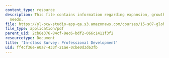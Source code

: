 ```yaml
---
content_type: resource
description: This file contains information regarding expansion, growth, and unmet
  needs.
file: https://ol-ocw-studio-app-qa.s3.amazonaws.com/courses/15-s07-globalhealth-lab-spring-2013/ff4cf36ee0a7433f21ae0cbe0d3d63fb_MIT15_S07S13_profdevchk.pdf
file_type: application/pdf
parent_uid: 2cb6e376-84cf-9ec6-bdf2-066c1411f3f2
resourcetype: Document
title: 'In-class Survey: Professional Development'
uid: ff4cf36e-e0a7-433f-21ae-0cbe0d3d63fb
---
```

